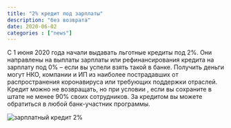 ```yaml
---
title: "2% кредит под зарплаты"
description: "без возврата"
date: 2020-06-02
categories : ["news"]
---
```


C 1 июня 2020 года начали выдавать льготные кредиты под 2%. Они
направлены на  выплаты зарплаты или рефинансирования кредита на зарплату
под 0% – если вы успели взять такой в банке.
Получить деньги могут  НКО, компании и ИП из наиболее пострадавших от
распространения коронавируса или требующих поддержки отраслей. Кредит
можно не возвращать, но при условии , если вы сохраните в штате не менее
90% своих сотрудников. За кредитом вы можете обратиться в любой
банк-участник программы.

![зарплатный кредит 2%](/img/image-01-06-20-23-33.jpeg)
